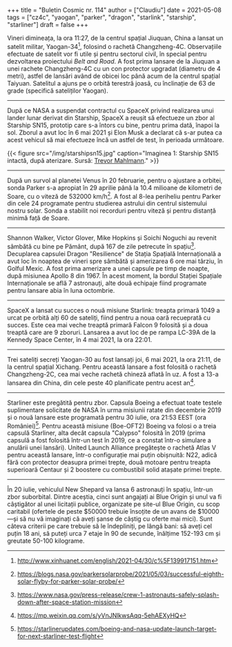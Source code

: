 +++
title = "Buletin Cosmic nr. 114"
author = ["Claudiu"]
date = 2021-05-08
tags = ["cz4c", "yaogan", "parker", "dragon", "starlink", "starship", "starliner"]
draft = false
+++

Vineri dimineața, la ora 11:27, de la centrul spațial Jiuquan, China a lansat un satelit militar, Yaogan-34[^fn:1], folosind o rachetă Changzheng-4C. Observațiile efectuate de satelit vor fi utile și pentru sectorul civil, în special pentru dezvoltarea proiectului _Belt and Road_. A fost prima lansare de la Jiuquan a unei rachete Changzheng-4C cu un con protector upgradat (diametru de 4 metri), astfel de lansări având de obicei loc până acum de la centrul spațial Taiyuan. Satelitul a ajuns pe o orbită terestră joasă, cu înclinație de 63 de grade (specifică sateliților Yaogan).

---

După ce NASA a suspendat contractul cu SpaceX privind realizarea unui lander lunar derivat din Starship, SpaceX a reușit să efectueze un zbor al Starship SN15, prototip care s-a întors cu bine, pentru prima dată, înapoi la sol. Zborul a avut loc în 6 mai 2021 și Elon Musk a declarat că s-ar putea ca acest vehicul să mai efectueze încă un astfel de test, în perioada următoare.

{{< figure src="/img/starshipsn15.jpg" caption="Imaginea 1: Starship SN15 intactă, după aterizare. Sursă: [Trevor Mahlmann](https://twitter.com/TrevorMahlmann/status/1390480401957892099)." >}}

---

După un survol al planetei Venus în 20 februarie, pentru o ajustare a orbitei, sonda Parker s-a apropiat în 29 aprilie până la 10.4 milioane de kilometri de Soare, cu o viteză de 532000 km/h[^fn:2]. A fost al 8-lea periheliu pentru Parker din cele 24 programate pentru studierea astrului din centrul sistemului nostru solar. Sonda a stabilit noi recorduri pentru viteză și pentru distanță minimă față de Soare.

---

Shannon Walker, Victor Glover, Mike Hopkins și Soichi Noguchi au revenit sâmbătă cu bine pe Pământ, după 167 de zile petrecute în spațiu[^fn:3]. Decuplarea capsulei Dragon "Resilience" de Stația Spațială Internațională a avut loc în noaptea de vineri spre sâmbătă și amerizarea 6 ore mai târziu, în Golful Mexic. A fost prima amerizare a unei capsule pe timp de noapte, după misiunea Apollo 8 din 1967. În acest moment, la bordul Stației Spațiale Internaționale se află 7 astronauți, alte două echipaje fiind programate pentru lansare abia în luna octombrie.

---

SpaceX a lansat cu succes o nouă misiune Starlink: treapta primară 1049 a urcat pe orbită alți 60 de sateliți, fiind pentru a noua oară recueprată cu succes. Este cea mai veche treaptă primară Falcon 9 folosită și a doua treaptă care are 9 zboruri. Lansarea a avut loc de pe rampa LC-39A de la Kennedy Space Center, în 4 mai 2021, la ora 22:01.

---

Trei sateliți secreți Yaogan-30 au fost lansați joi, 6 mai 2021, la ora 21:11, de la centrul spațial Xichang. Pentru această lansare a fost folosită o rachetă Changzheng-2C, cea mai veche rachetă chineză aflată în uz. A fost a 13-a lansarea din China, din cele peste 40 planificate pentru acest an[^fn:4].

---

Starliner este pregătită pentru zbor. Capsula Boeing a efectuat toate testele suplimentare solicitate de NASA în urma misiunii ratate din decembrie 2019 și o nouă lansare este programată pentru 30 iulie, ora 21:53 EEST (ora României)[^fn:5]. Pentru această misiune (Boe-OFT2) Boeing va folosi o a treia capsulă Starliner, alta decât capsula "Calypso" folosită în 2019 (prima capsulă a fost folosită într-un test în 2019, ce a constat într-o simulare a anulării unei lansări). United Launch Alliance pregătește o rachetă Atlas V pentru această lansare, într-o configurație mai puțin obișnuită: N22, adică fără con protector deasupra primei trepte, două motoare pentru treapta superioară Centaur și 2 boostere cu combustibil solid atașate primei trepte.

---

În 20 iulie, vehiculul New Shepard va lansa 6 astronauți în spațiu, într-un zbor suborbital. Dintre aceștia, cinci sunt angajați ai Blue Origin și unul va fi câștigător al unei licitații publice, organizate pe site-ul Blue Origin, cu scop caritabil (ofertele de peste $50000 trebuie însoțite de un avans de $10000 —și să nu vă imaginați că aveți șanse de câștig cu oferte mai mici). Sunt câteva criterii pe care trebuie să le îndepliniți, pe lângă bani: să aveți cel puțin 18 ani, să puteți urca 7 etaje în 90 de secunde, înălțime 152-193 cm și greutate 50-100 kilograme.

[^fn:1]: <http://www.xinhuanet.com/english/2021-04/30/c%5F139917151.htm>
[^fn:2]: <https://blogs.nasa.gov/parkersolarprobe/2021/05/03/successful-eighth-solar-flyby-for-parker-solar-probe/>
[^fn:3]: <https://www.nasa.gov/press-release/crew-1-astronauts-safely-splash-down-after-space-station-mission>
[^fn:4]: <https://mp.weixin.qq.com/s/yVnJNlkwsAqq-5ehAEXyHQ>
[^fn:5]: <https://starlinerupdates.com/boeing-and-nasa-update-launch-target-for-next-starliner-test-flight>